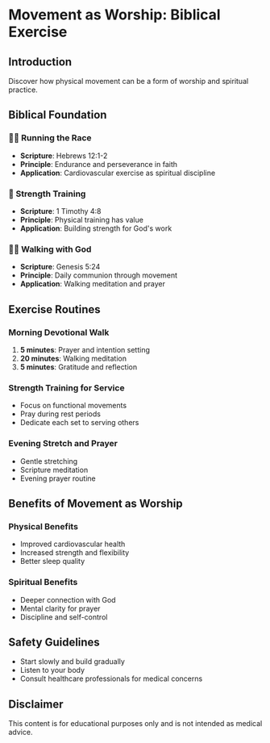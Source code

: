 # Movement as Worship: Biblical Exercise

## Introduction
Discover how physical movement can be a form of worship and spiritual practice.

## Biblical Foundation

### 🏃‍♀️ Running the Race
- **Scripture**: Hebrews 12:1-2
- **Principle**: Endurance and perseverance in faith
- **Application**: Cardiovascular exercise as spiritual discipline

### 💪 Strength Training
- **Scripture**: 1 Timothy 4:8
- **Principle**: Physical training has value
- **Application**: Building strength for God's work

### 🧘‍♀️ Walking with God
- **Scripture**: Genesis 5:24
- **Principle**: Daily communion through movement
- **Application**: Walking meditation and prayer

## Exercise Routines

### Morning Devotional Walk
1. **5 minutes**: Prayer and intention setting
2. **20 minutes**: Walking meditation
3. **5 minutes**: Gratitude and reflection

### Strength Training for Service
- Focus on functional movements
- Pray during rest periods
- Dedicate each set to serving others

### Evening Stretch and Prayer
- Gentle stretching
- Scripture meditation
- Evening prayer routine

## Benefits of Movement as Worship

### Physical Benefits
- Improved cardiovascular health
- Increased strength and flexibility
- Better sleep quality

### Spiritual Benefits
- Deeper connection with God
- Mental clarity for prayer
- Discipline and self-control

## Safety Guidelines
- Start slowly and build gradually
- Listen to your body
- Consult healthcare professionals for medical concerns

## Disclaimer
This content is for educational purposes only and is not intended as medical advice. 